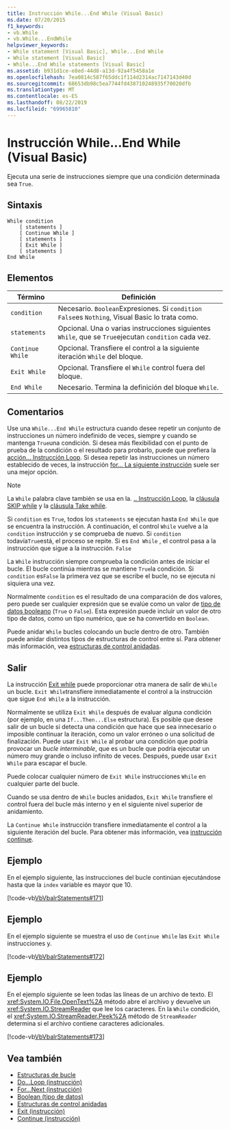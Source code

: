 ```yaml
---
title: Instrucción While...End While (Visual Basic)
ms.date: 07/20/2015
f1_keywords:
- vb.While
- vb.While...EndWhile
helpviewer_keywords:
- While statement [Visual Basic], While...End While
- While statement [Visual Basic]
- While...End While statements [Visual Basic]
ms.assetid: b931d1ce-e8ed-44d8-a13d-92a4f5458a1e
ms.openlocfilehash: 7ea0814c587f65ddc1f114d2314ac7147143d40d
ms.sourcegitcommit: 68653db98c5ea7744fd438710248935f70020dfb
ms.translationtype: MT
ms.contentlocale: es-ES
ms.lasthandoff: 08/22/2019
ms.locfileid: "69965810"
---
```

# <a name="whileend-while-statement-visual-basic"></a>Instrucción While...End While (Visual Basic)
Ejecuta una serie de instrucciones siempre que una condición determinada sea `True`.  
  
## <a name="syntax"></a>Sintaxis  
  
```  
While condition  
    [ statements ]  
    [ Continue While ]  
    [ statements ]  
    [ Exit While ]  
    [ statements ]  
End While  
```  
  
## <a name="parts"></a>Elementos  
  
|Término|Definición|  
|---|---|  
|`condition`|Necesario. `Boolean`Expresiones. Si `condition` `False`es `Nothing`, Visual Basic lo trata como.|  
|`statements`|Opcional. Una o varias instrucciones siguientes `While`, que se `True`ejecutan `condition` cada vez.|  
|`Continue While`|Opcional. Transfiere el control a la siguiente iteración `While` del bloque.|  
|`Exit While`|Opcional. Transfiere el `While` control fuera del bloque.|  
|`End While`|Necesario. Termina la definición del bloque `While`.|  
  
## <a name="remarks"></a>Comentarios  
 Use una `While...End While` estructura cuando desee repetir un conjunto de instrucciones un número indefinido de veces, siempre y cuando se mantenga `True`una condición. Si desea más flexibilidad con el punto de prueba de la condición o el resultado para probarlo, puede que prefiera la [acción... Instrucción Loop](../../../visual-basic/language-reference/statements/do-loop-statement.md). Si desea repetir las instrucciones un número establecido de veces, la instrucción [for... La siguiente instrucción](../../../visual-basic/language-reference/statements/for-next-statement.md) suele ser una mejor opción.  
  
> [!NOTE]
> La `While` palabra clave también se usa en la. [.. Instrucción Loop](../../../visual-basic/language-reference/statements/do-loop-statement.md), la [cláusula SKIP while](../../../visual-basic/language-reference/queries/skip-while-clause.md) y la [cláusula Take while](../../../visual-basic/language-reference/queries/take-while-clause.md).  
  
 Si `condition` es `True`, todos los `statements` se ejecutan hasta `End While` que se encuentra la instrucción. A continuación, el control `While` vuelve a la `condition` instrucción y se comprueba de nuevo. Si `condition` todavía`True`está, el proceso se repite. Si es `End While` , el control pasa a la instrucción que sigue a la instrucción. `False`  
  
 La `While` instrucción siempre comprueba la condición antes de iniciar el bucle. El bucle continúa mientras se mantiene `True`la condición. Si `condition` es`False` la primera vez que se escribe el bucle, no se ejecuta ni siquiera una vez.  
  
 Normalmente `condition` es el resultado de una comparación de dos valores, pero puede ser cualquier expresión que se evalúe como un valor de [tipo de datos booleano](../../../visual-basic/language-reference/data-types/boolean-data-type.md) (`True` o `False`). Esta expresión puede incluir un valor de otro tipo de datos, como un tipo numérico, que se ha convertido en `Boolean`.  
  
 Puede anidar `While` bucles colocando un bucle dentro de otro. También puede anidar distintos tipos de estructuras de control entre sí. Para obtener más información, vea [estructuras de control anidadas](../../../visual-basic/programming-guide/language-features/control-flow/nested-control-structures.md).  
  
## <a name="exit-while"></a>Salir  
 La instrucción [Exit while](../../../visual-basic/language-reference/statements/exit-statement.md) puede proporcionar otra manera de salir de `While` un bucle. `Exit While`transfiere inmediatamente el control a la instrucción que sigue `End While` a la instrucción.  
  
 Normalmente se utiliza `Exit While` después de evaluar alguna condición (por ejemplo, en una `If...Then...Else` estructura). Es posible que desee salir de un bucle si detecta una condición que hace que sea innecesario o imposible continuar la iteración, como un valor erróneo o una solicitud de finalización. Puede usar `Exit While` al probar una condición que podría provocar un *bucle interminable*, que es un bucle que podría ejecutar un número muy grande o incluso infinito de veces. Después, puede usar `Exit While` para escapar el bucle.  
  
 Puede colocar cualquier número de `Exit While` instrucciones `While` en cualquier parte del bucle.  
  
 Cuando se usa dentro de `While` bucles anidados, `Exit While` transfiere el control fuera del bucle más interno y en el siguiente nivel superior de anidamiento.  
  
 La `Continue While` instrucción transfiere inmediatamente el control a la siguiente iteración del bucle. Para obtener más información, vea [instrucción continue](../../../visual-basic/language-reference/statements/continue-statement.md).  
  
## <a name="example"></a>Ejemplo  
 En el ejemplo siguiente, las instrucciones del bucle continúan ejecutándose hasta que la `index` variable es mayor que 10.  
  
 [!code-vb[VbVbalrStatements#171](~/samples/snippets/visualbasic/VS_Snippets_VBCSharp/VbVbalrStatements/VB/class14.vb#171)]  
  
## <a name="example"></a>Ejemplo  
 En el ejemplo siguiente se muestra el uso de `Continue While` las `Exit While` instrucciones y.  
  
 [!code-vb[VbVbalrStatements#172](~/samples/snippets/visualbasic/VS_Snippets_VBCSharp/VbVbalrStatements/VB/class14.vb#172)]  
  
## <a name="example"></a>Ejemplo  
 En el ejemplo siguiente se leen todas las líneas de un archivo de texto. El <xref:System.IO.File.OpenText%2A> método abre el archivo y devuelve un <xref:System.IO.StreamReader> que lee los caracteres. En la `While` condición, el <xref:System.IO.StreamReader.Peek%2A> método de `StreamReader` determina si el archivo contiene caracteres adicionales.  
  
 [!code-vb[VbVbalrStatements#173](~/samples/snippets/visualbasic/VS_Snippets_VBCSharp/VbVbalrStatements/VB/class14.vb#173)]  
  
## <a name="see-also"></a>Vea también

- [Estructuras de bucle](../../../visual-basic/programming-guide/language-features/control-flow/loop-structures.md)
- [Do...Loop (instrucción)](../../../visual-basic/language-reference/statements/do-loop-statement.md)
- [For...Next (instrucción)](../../../visual-basic/language-reference/statements/for-next-statement.md)
- [Boolean (tipo de datos)](../../../visual-basic/language-reference/data-types/boolean-data-type.md)
- [Estructuras de control anidadas](../../../visual-basic/programming-guide/language-features/control-flow/nested-control-structures.md)
- [Exit (instrucción)](../../../visual-basic/language-reference/statements/exit-statement.md)
- [Continue (instrucción)](../../../visual-basic/language-reference/statements/continue-statement.md)
